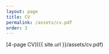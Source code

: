 ```yaml
---
layout: page
title: CV
permalink: /assets/cv.pdf
order: 3
---
```


[4-page CV]({{ site.url }}/assets/cv.pdf)
